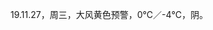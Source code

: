 <link href="../../css/style.css" rel="stylesheet" type="text/css" />

<span class="fzzy">19.11.27，周三，大风黄色预警，0℃／-4℃，阴。


